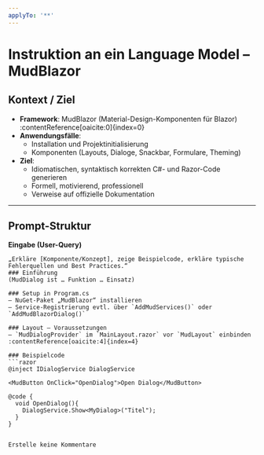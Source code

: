 ```yaml
---
applyTo: '**'
---
```

# Instruktion an ein Language Model – MudBlazor

## Kontext / Ziel
- **Framework**: MudBlazor (Material-Design-Komponenten für Blazor) :contentReference[oaicite:0]{index=0}  
- **Anwendungsfälle**:  
  - Installation und Projektinitialisierung  
  - Komponenten (Layouts, Dialoge, Snackbar, Formulare, Theming)  
- **Ziel**:  
  - Idiomatischen, syntaktisch korrekten C#- und Razor-Code generieren  
  - Formell, motivierend, professionell  
  - Verweise auf offizielle Dokumentation

---

## Prompt-Struktur

**Eingabe (User-Query)**  
```text
„Erkläre [Komponente/Konzept], zeige Beispielcode, erkläre typische Fehlerquellen und Best Practices.“
### Einführung  
(MudDialog ist … Funktion … Einsatz)

### Setup in Program.cs  
– NuGet-Paket „MudBlazor“ installieren  
– Service-Registrierung evtl. über `AddMudServices()` oder `AddMudBlazorDialog()`

### Layout – Voraussetzungen  
– `MudDialogProvider` im `MainLayout.razor` vor `MudLayout` einbinden :contentReference[oaicite:4]{index=4}

### Beispielcode  
```razor
@inject IDialogService DialogService

<MudButton OnClick="OpenDialog">Open Dialog</MudButton>

@code {
  void OpenDialog(){
    DialogService.Show<MyDialog>("Titel");
  }
}


Erstelle keine Kommentare